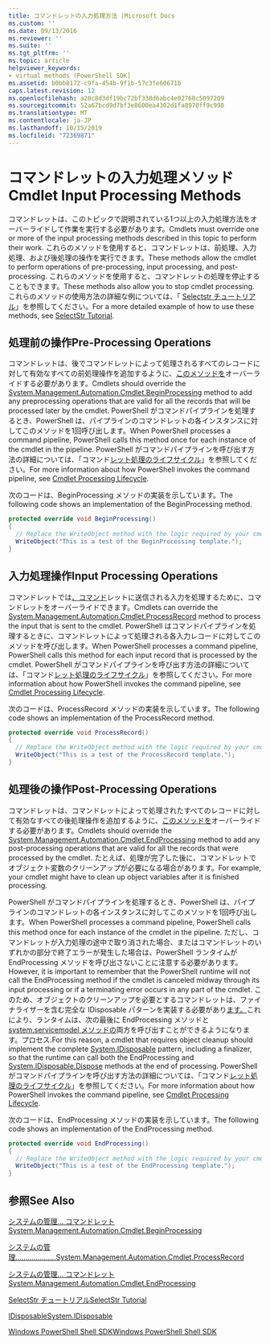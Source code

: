 ```yaml
---
title: コマンドレットの入力処理方法 |Microsoft Docs
ms.custom: ''
ms.date: 09/13/2016
ms.reviewer: ''
ms.suite: ''
ms.tgt_pltfrm: ''
ms.topic: article
helpviewer_keywords:
- virtual methods (PowerShell SDK]
ms.assetid: b0bb8172-c9fa-454b-9f1b-57c3fe60671b
caps.latest.revision: 12
ms.openlocfilehash: a28c8d3df19bc72bf338d6abc4e02768c5097209
ms.sourcegitcommit: 52a67bcd9d7bf3e8600ea4302d1fa8970ff9c998
ms.translationtype: MT
ms.contentlocale: ja-JP
ms.lasthandoff: 10/15/2019
ms.locfileid: "72369871"
---
```

# <a name="cmdlet-input-processing-methods"></a><span data-ttu-id="35351-102">コマンドレットの入力処理メソッド</span><span class="sxs-lookup"><span data-stu-id="35351-102">Cmdlet Input Processing Methods</span></span>

<span data-ttu-id="35351-103">コマンドレットは、このトピックで説明されている1つ以上の入力処理方法をオーバーライドして作業を実行する必要があります。</span><span class="sxs-lookup"><span data-stu-id="35351-103">Cmdlets must override one or more of the input processing methods described in this topic to perform their work.</span></span>
<span data-ttu-id="35351-104">これらのメソッドを使用すると、コマンドレットは、前処理、入力処理、および後処理の操作を実行できます。</span><span class="sxs-lookup"><span data-stu-id="35351-104">These methods allow the cmdlet to perform operations of pre-processing, input processing, and post-processing.</span></span>
<span data-ttu-id="35351-105">これらのメソッドを使用すると、コマンドレットの処理を停止することもできます。</span><span class="sxs-lookup"><span data-stu-id="35351-105">These methods also allow you to stop cmdlet processing.</span></span>
<span data-ttu-id="35351-106">これらのメソッドの使用方法の詳細な例については、「 [Selectstr チュートリアル](selectstr-tutorial.md)」を参照してください。</span><span class="sxs-lookup"><span data-stu-id="35351-106">For a more detailed example of how to use these methods, see [SelectStr Tutorial](selectstr-tutorial.md).</span></span>

## <a name="pre-processing-operations"></a><span data-ttu-id="35351-107">処理前の操作</span><span class="sxs-lookup"><span data-stu-id="35351-107">Pre-Processing Operations</span></span>

<span data-ttu-id="35351-108">コマンドレットは、後でコマンドレットによって処理されるすべてのレコードに対して有効なすべての前処理操作を追加するように、[このメソッドを](/dotnet/api/System.Management.Automation.Cmdlet.BeginProcessing)オーバーライドする必要があります。</span><span class="sxs-lookup"><span data-stu-id="35351-108">Cmdlets should override the [System.Management.Automation.Cmdlet.BeginProcessing](/dotnet/api/System.Management.Automation.Cmdlet.BeginProcessing) method to add any preprocessing operations that are valid for all the records that will be processed later by the cmdlet.</span></span>
<span data-ttu-id="35351-109">PowerShell がコマンドパイプラインを処理するとき、PowerShell は、パイプラインのコマンドレットの各インスタンスに対してこのメソッドを1回呼び出します。</span><span class="sxs-lookup"><span data-stu-id="35351-109">When PowerShell processes a command pipeline, PowerShell calls this method once for each instance of the cmdlet in the pipeline.</span></span>
<span data-ttu-id="35351-110">PowerShell がコマンドパイプラインを呼び出す方法の詳細については、「コマンド[レット処理のライフサイクル](/previous-versions/ms714429(v=vs.85))」を参照してください。</span><span class="sxs-lookup"><span data-stu-id="35351-110">For more information about how PowerShell invokes the command pipeline, see [Cmdlet Processing Lifecycle](/previous-versions/ms714429(v=vs.85)).</span></span>

<span data-ttu-id="35351-111">次のコードは、BeginProcessing メソッドの実装を示しています。</span><span class="sxs-lookup"><span data-stu-id="35351-111">The following code shows an implementation of the BeginProcessing method.</span></span>

```csharp
protected override void BeginProcessing()
{
  // Replace the WriteObject method with the logic required by your cmdlet.
  WriteObject("This is a test of the BeginProcessing template.");
}
```

## <a name="input-processing-operations"></a><span data-ttu-id="35351-112">入力処理操作</span><span class="sxs-lookup"><span data-stu-id="35351-112">Input Processing Operations</span></span>

<span data-ttu-id="35351-113">コマンドレットでは[、コマンド](/dotnet/api/System.Management.Automation.Cmdlet.ProcessRecord)レットに送信される入力を処理するために、コマンドレットをオーバーライドできます。</span><span class="sxs-lookup"><span data-stu-id="35351-113">Cmdlets can override the [System.Management.Automation.Cmdlet.ProcessRecord](/dotnet/api/System.Management.Automation.Cmdlet.ProcessRecord) method to process the input that is sent to the cmdlet.</span></span>
<span data-ttu-id="35351-114">PowerShell はコマンドパイプラインを処理するときに、コマンドレットによって処理される各入力レコードに対してこのメソッドを呼び出します。</span><span class="sxs-lookup"><span data-stu-id="35351-114">When PowerShell processes a command pipeline, PowerShell calls this method for each input record that is processed by the cmdlet.</span></span>
<span data-ttu-id="35351-115">PowerShell がコマンドパイプラインを呼び出す方法の詳細については、「コマンド[レット処理のライフサイクル](/previous-versions/ms714429(v=vs.85))」を参照してください。</span><span class="sxs-lookup"><span data-stu-id="35351-115">For more information about how PowerShell invokes the command pipeline, see [Cmdlet Processing Lifecycle](/previous-versions/ms714429(v=vs.85)).</span></span>

<span data-ttu-id="35351-116">次のコードは、ProcessRecord メソッドの実装を示しています。</span><span class="sxs-lookup"><span data-stu-id="35351-116">The following code shows an implementation of the ProcessRecord method.</span></span>

```csharp
protected override void ProcessRecord()
{
  // Replace the WriteObject method with the logic required by your cmdlet.
  WriteObject("This is a test of the ProcessRecord template.");
}
```

## <a name="post-processing-operations"></a><span data-ttu-id="35351-117">処理後の操作</span><span class="sxs-lookup"><span data-stu-id="35351-117">Post-Processing Operations</span></span>

<span data-ttu-id="35351-118">コマンドレットは、コマンドレットによって処理されたすべてのレコードに対して有効なすべての後処理操作を追加するように、[このメソッドを](/dotnet/api/System.Management.Automation.Cmdlet.EndProcessing)オーバーライドする必要があります。</span><span class="sxs-lookup"><span data-stu-id="35351-118">Cmdlets should override the [System.Management.Automation.Cmdlet.EndProcessing](/dotnet/api/System.Management.Automation.Cmdlet.EndProcessing) method to add any post-processing operations that are valid for all the records that were processed by the cmdlet.</span></span>
<span data-ttu-id="35351-119">たとえば、処理が完了した後に、コマンドレットでオブジェクト変数のクリーンアップが必要になる場合があります。</span><span class="sxs-lookup"><span data-stu-id="35351-119">For example, your cmdlet might have to clean up object variables after it is finished processing.</span></span>

<span data-ttu-id="35351-120">PowerShell がコマンドパイプラインを処理するとき、PowerShell は、パイプラインのコマンドレットの各インスタンスに対してこのメソッドを1回呼び出します。</span><span class="sxs-lookup"><span data-stu-id="35351-120">When PowerShell processes a command pipeline, PowerShell calls this method once for each instance of the cmdlet in the pipeline.</span></span>
<span data-ttu-id="35351-121">ただし、コマンドレットが入力処理の途中で取り消された場合、またはコマンドレットのいずれかの部分で終了エラーが発生した場合は、PowerShell ランタイムが EndProcessing メソッドを呼び出さないことに注意する必要があります。</span><span class="sxs-lookup"><span data-stu-id="35351-121">However, it is important to remember that the PowerShell runtime will not call the EndProcessing method if the cmdlet is canceled midway through its input processing or if a terminating error occurs in any part of the cmdlet.</span></span>
<span data-ttu-id="35351-122">このため、オブジェクトのクリーンアップを必要とするコマンドレットは、ファイナライザーを含む完全な IDisposable パターンを実装する必要があり[ます。](/dotnet/api/System.IDisposable)これにより、ランタイムは、次の最後に EndProcessing メソッドと[system.servicemodel メソッドの](/dotnet/api/System.IDisposable.Dispose)両方を呼び出すことができるようになります。プロセス.</span><span class="sxs-lookup"><span data-stu-id="35351-122">For this reason, a cmdlet that requires object cleanup should implement the complete [System.IDisposable](/dotnet/api/System.IDisposable) pattern, including a finalizer, so that the runtime can call both the EndProcessing and [System.IDisposable.Dispose](/dotnet/api/System.IDisposable.Dispose) methods at the end of processing.</span></span>
<span data-ttu-id="35351-123">PowerShell がコマンドパイプラインを呼び出す方法の詳細については、「コマンド[レット処理のライフサイクル](/previous-versions/ms714429(v=vs.85))」を参照してください。</span><span class="sxs-lookup"><span data-stu-id="35351-123">For more information about how PowerShell invokes the command pipeline, see [Cmdlet Processing Lifecycle](/previous-versions/ms714429(v=vs.85)).</span></span>

<span data-ttu-id="35351-124">次のコードは、EndProcessing メソッドの実装を示しています。</span><span class="sxs-lookup"><span data-stu-id="35351-124">The following code shows an implementation of the EndProcessing method.</span></span>

```csharp
protected override void EndProcessing()
{
  // Replace the WriteObject method with the logic required by your cmdlet.
  WriteObject("This is a test of the EndProcessing template.");
}
```

## <a name="see-also"></a><span data-ttu-id="35351-125">参照</span><span class="sxs-lookup"><span data-stu-id="35351-125">See Also</span></span>

[<span data-ttu-id="35351-126">システムの管理... コマンドレット</span><span class="sxs-lookup"><span data-stu-id="35351-126">System.Management.Automation.Cmdlet.BeginProcessing</span></span>](/dotnet/api/System.Management.Automation.Cmdlet.BeginProcessing)

[<span data-ttu-id="35351-127">システムの管理....................</span><span class="sxs-lookup"><span data-stu-id="35351-127">System.Management.Automation.Cmdlet.ProcessRecord</span></span>](/dotnet/api/System.Management.Automation.Cmdlet.ProcessRecord)

[<span data-ttu-id="35351-128">システムの管理... コマンドレット</span><span class="sxs-lookup"><span data-stu-id="35351-128">System.Management.Automation.Cmdlet.EndProcessing</span></span>](/dotnet/api/System.Management.Automation.Cmdlet.EndProcessing)

[<span data-ttu-id="35351-129">SelectStr チュートリアル</span><span class="sxs-lookup"><span data-stu-id="35351-129">SelectStr Tutorial</span></span>](selectstr-tutorial.md)

[<span data-ttu-id="35351-130">IDisposable</span><span class="sxs-lookup"><span data-stu-id="35351-130">System.IDisposable</span></span>](/dotnet/api/System.IDisposable)

[<span data-ttu-id="35351-131">Windows PowerShell Shell SDK</span><span class="sxs-lookup"><span data-stu-id="35351-131">Windows PowerShell Shell SDK</span></span>](../windows-powershell-reference.md)
